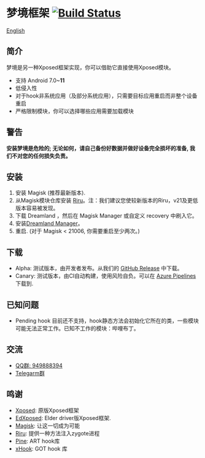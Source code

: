 # 梦境框架 [![Build Status](https://dev.azure.com/ssz33334930121/ssz3333493/_apis/build/status/canyie.Dreamland?branchName=master)](https://dev.azure.com/ssz33334930121/ssz3333493/_build/latest?definitionId=1&branchName=master)

[English](README.md)

## 简介
梦境是另一种Xposed框架实现，你可以借助它直接使用Xposed模块。
- 支持 Android 7.0~**11**
- 低侵入性
- 对于hook非系统应用（及部分系统应用），只需要目标应用重启而非整个设备重启
- 严格限制模块，你可以选择哪些应用需要加载模块

## 警告
**安装梦境是危险的; 无论如何，请自己备份好数据并做好设备完全损坏的准备, 我们不对您的任何损失负责。**

## 安装
1. 安装 Magisk (推荐最新版本).
2. 从Magisk模块仓库安装 [Riru](https://github.com/RikkaApps/Riru)。注：我们建议您使较新版本的Riru，v21及更低版本容易被发现。
3. 下载 Dreamland ，然后在 Magisk Manager 或自定义 recovery 中刷入它。
4. 安装[Dreamland Manager](https://github.com/canyie/DreamlandManager/releases)。
5. 重启. (对于 Magisk < 21006, 你需要重启至少两次。)

## 下载
- Alpha: 测试版本，由开发者发布。从我们的 [GitHub Release](https://github.com/canyie/Dreamland/releases) 中下载。
- Canary: 测试版本，由CI自动构建，使用风险自负。可以在 [Azure Pipelines](https://dev.azure.com/ssz33334930121/ssz3333493/_build/latest?definitionId=1&branchName=master) 下载到.

## 已知问题
- Pending hook 目前还不支持，hook静态方法会初始化它所在的类，一些模块可能无法正常工作。已知不工作的模块：哔哩布丁。

## 交流
- [QQ群: 949888394](https://shang.qq.com/wpa/qunwpa?idkey=25549719b948d2aaeb9e579955e39d71768111844b370fcb824d43b9b20e1c04)
- [Telegarm群](https://t.me/DreamlandFramework)

## 鸣谢
- [Xposed](https://github.com/rovo89/Xposed): 原版Xposed框架
- [EdXposed](https://github.com/ElderDrivers/EdXposed): Elder driver版Xposed框架.
- [Magisk](https://github.com/topjohnwu/Magisk/): 让这一切成为可能
- [Riru](https://github.com/RikkaApps/Riru): 提供一种方法注入zygote进程
- [Pine](https://github.com/canyie/pine): ART hook库
- [xHook](https://github.com/iqiyi/xHook): GOT hook 库
